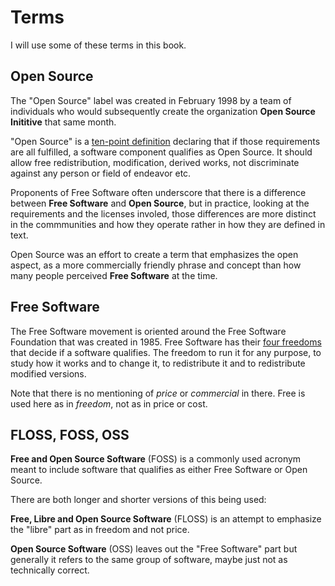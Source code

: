# Terms

I will use some of these terms in this book.

## Open Source

The "Open Source" label was created in February 1998 by a team of individuals
who would subsequently create the organization **Open Source Inititive** that
same month.

"Open Source" is a [ten-point definition](https://opensource.org/osd)
declaring that if those requirements are all fulfilled, a software component
qualifies as Open Source. It should allow free redistribution, modification,
derived works, not discriminate against any person or field of endeavor etc.

Proponents of Free Software often underscore that there is a difference
between **Free Software** and **Open Source**, but in practice, looking at the
requirements and the licenses involed, those differences are more distinct in
the commmunities and how they operate rather in how they are defined in text.

Open Source was an effort to create a term that emphasizes the open aspect, as
a more commercially friendly phrase and concept than how many people perceived
**Free Software** at the time.

## Free Software 

The Free Software movement is oriented around the Free Software Foundation
that was created in 1985. Free Software has their [four
freedoms](https://www.gnu.org/philosophy/free-sw.html#four-freedoms) that
decide if a software qualifies. The freedom to run it for any purpose, to
study how it works and to change it, to redistribute it and to redistribute
modified versions.

Note that there is no mentioning of *price* or *commercial* in there. Free is
used here as in *freedom*, not as in price or cost.

## FLOSS, FOSS, OSS

**Free and Open Source Software** (FOSS) is a commonly used acronym meant to
include software that qualifies as either Free Software or Open Source.

There are both longer and shorter versions of this being used:

**Free, Libre and Open Source Software** (FLOSS) is an attempt to emphasize
the "libre" part as in freedom and not price.

**Open Source Software** (OSS) leaves out the "Free Software" part but
generally it refers to the same group of software, maybe just not as
technically correct.
